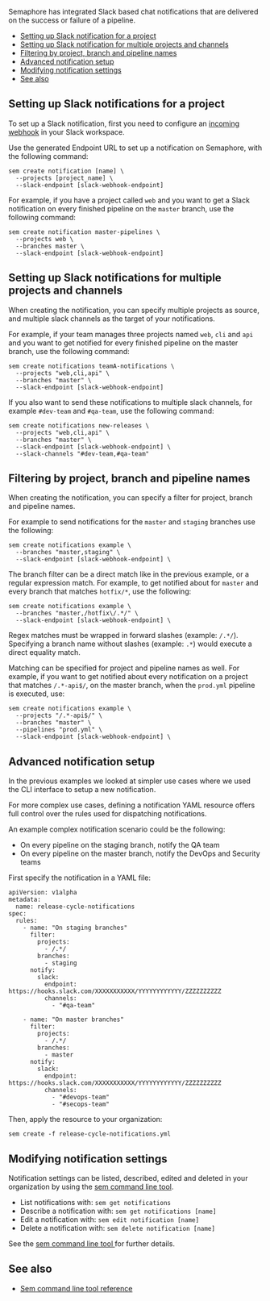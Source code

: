Semaphore has integrated Slack based chat notifications that are delivered on
the success or failure of a pipeline.

* [Setting up Slack notification for a project](#setting-up-slack-notifications-for-a-project)
* [Setting up Slack notification for multiple projects and channels](#setting-up-slack-notifications-for-multiple-projects-and-channels)
* [Filtering by project, branch and pipeline names](#filtering-by-project-branch-and-pipeline-names)
* [Advanced notification setup](#advanced-notification-setup)
* [Modifying notification settings](#modifying-notification-settings)
* [See also](#see-also)

## Setting up Slack notifications for a project

To set up a Slack notification, first you need to configure an [incoming
webhook](https://slack.com/apps/A0F7XDUAZ-incoming-webhooks) in your Slack
workspace.

Use the generated Endpoint URL to set up a notification on Semaphore,
with the following command:

```
sem create notification [name] \
  --projects [project_name] \
  --slack-endpoint [slack-webhook-endpoint]
```

For example, if you have a project called `web` and you want to get a Slack
notification on every finished pipeline on the `master` branch, use the
following command:

```
sem create notification master-pipelines \
  --projects web \
  --branches master \
  --slack-endpoint [slack-webhook-endpoint]
```

## Setting up Slack notifications for multiple projects and channels

When creating the notification, you can specify multiple projects as source, and
multiple slack channels as the target of your notifications.

For example, if your team manages three projects named `web`, `cli` and `api`
and you want to get notified for every finished pipeline on the master branch,
use the following command:

```
sem create notifications teamA-notifications \
  --projects "web,cli,api" \
  --branches "master" \
  --slack-endpoint [slack-webhook-endpoint]
```

If you also want to send these notifications to multiple slack channels, for
example `#dev-team` and `#qa-team`, use the following command:

```
sem create notifications new-releases \
  --projects "web,cli,api" \
  --branches "master" \
  --slack-endpoint [slack-webhook-endpoint] \
  --slack-channels "#dev-team,#qa-team"
```

## Filtering by project, branch and pipeline names

When creating the notification, you can specify a filter for project, branch and
pipeline names.

For example to send notifications for the `master` and `staging` branches use
the following:

```
sem create notifications example \
  --branches "master,staging" \
  --slack-endpoint [slack-webhook-endpoint] \
```

The branch filter can be a direct match like in the previous example, or a
regular expression match. For example, to get notified about for `master` and
every branch that matches `hotfix/*`, use the following:

```
sem create notifications example \
  --branches "master,/hotfix\/.*/" \
  --slack-endpoint [slack-webhook-endpoint] \
```

Regex matches must be wrapped in forward slashes (example: `/.*/`). Specifying a
branch name without slashes (example: `.*`) would execute a direct equality
match.

Matching can be specified for project and pipeline names as well. For example,
if you want to get notified about every notification on a project that matches
`/.*-api$/`, on the master branch, when the `prod.yml` pipeline is executed, use:

```
sem create notifications example \
  --projects "/.*-api$/" \
  --branches "master" \
  --pipelines "prod.yml" \
  --slack-endpoint [slack-webhook-endpoint] \
```

## Advanced notification setup

In the previous examples we looked at simpler use cases where we used the CLI
interface to setup a new notification.

For more complex use cases, defining a notification YAML resource offers full
control over the rules used for dispatching notifications.

An example complex notification scenario could be the following:

- On every pipeline on the staging branch, notify the QA team
- On every pipeline on the master branch, notify the DevOps and Security teams

First specify the notification in a YAML file:

```
apiVersion: v1alpha
metadata:
  name: release-cycle-notifications
spec:
  rules:
    - name: "On staging branches"
      filter:
        projects:
          - /.*/
        branches:
          - staging
      notify:
        slack:
          endpoint: https://hooks.slack.com/XXXXXXXXXXX/YYYYYYYYYYYY/ZZZZZZZZZZ
          channels:
            - "#qa-team"

    - name: "On master branches"
      filter:
        projects:
          - /.*/
        branches:
          - master
      notify:
        slack:
          endpoint: https://hooks.slack.com/XXXXXXXXXXX/YYYYYYYYYYYY/ZZZZZZZZZZ
          channels:
            - "#devops-team"
            - "#secops-team"
```

Then, apply the resource to your organization:

```
sem create -f release-cycle-notifications.yml
```

<!--See the [reference of notification resources](TODO) for further details.-->

## Modifying notification settings

Notification settings can be listed, described, edited and deleted in your
organization by using the [sem command line tool](https://docs.semaphoreci.com/article/53-sem-reference).

- List notifications with: `sem get notifications`
- Describe a notification with: `sem get notifications [name]`
- Edit a notification with: `sem edit notification [name]`
- Delete a notification with: `sem delete notification [name]`

See the [sem command line tool ](https://docs.semaphoreci.com/article/53-sem-reference) for further details.

## See also

- [Sem command line tool reference](https://docs.semaphoreci.com/article/53-sem-reference)
